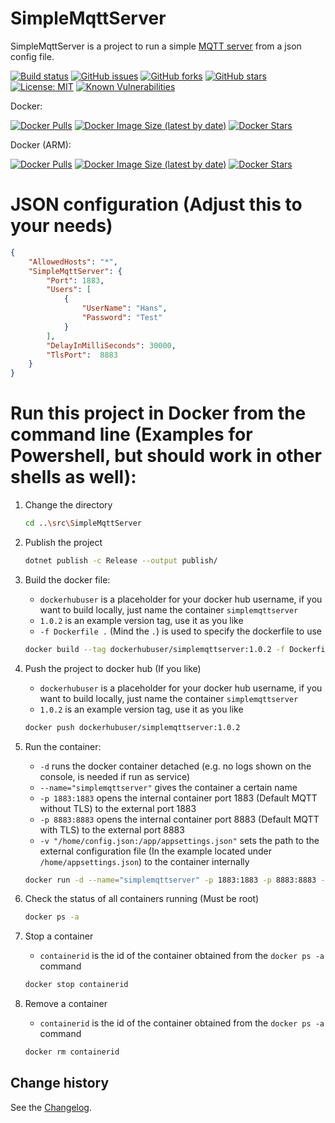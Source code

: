 SimpleMqttServer
====================================

SimpleMqttServer is a project to run a simple [MQTT server](https://github.com/chkr1011/MQTTnet) from a json config file.

[![Build status](https://ci.appveyor.com/api/projects/status/2a230fy5u5x502tx?svg=true)](https://ci.appveyor.com/project/SeppPenner/simplemqttserver)
[![GitHub issues](https://img.shields.io/github/issues/SeppPenner/SimpleMqttServer.svg)](https://github.com/SeppPenner/SimpleMqttServer/issues)
[![GitHub forks](https://img.shields.io/github/forks/SeppPenner/SimpleMqttServer.svg)](https://github.com/SeppPenner/SimpleMqttServer/network)
[![GitHub stars](https://img.shields.io/github/stars/SeppPenner/SimpleMqttServer.svg)](https://github.com/SeppPenner/SimpleMqttServer/stargazers)
[![License: MIT](https://img.shields.io/badge/License-MIT-blue.svg)](https://raw.githubusercontent.com/SeppPenner/SimpleMqttServer/master/License.txt)
[![Known Vulnerabilities](https://snyk.io/test/github/SeppPenner/SimpleMqttServer/badge.svg)](https://snyk.io/test/github/SeppPenner/SimpleMqttServer)

Docker:

[![Docker Pulls](https://img.shields.io/docker/pulls/sepppenner/simplemqttserver)](https://hub.docker.com/repository/docker/sepppenner/simplemqttserver)
[![Docker Image Size (latest by date)](https://img.shields.io/docker/image-size/sepppenner/simplemqttserver?sort=date)](https://hub.docker.com/repository/docker/sepppenner/simplemqttserver)
[![Docker Stars](https://img.shields.io/docker/stars/sepppenner/simplemqttserver)](https://hub.docker.com/repository/docker/sepppenner/simplemqttserver)

Docker (ARM):

[![Docker Pulls](https://img.shields.io/docker/pulls/sepppenner/simplemqttserver-arm)](https://hub.docker.com/repository/docker/sepppenner/simplemqttserver-arm)
[![Docker Image Size (latest by date)](https://img.shields.io/docker/image-size/sepppenner/simplemqttserver-arm?sort=date)](https://hub.docker.com/repository/docker/sepppenner/simplemqttserver-arm)
[![Docker Stars](https://img.shields.io/docker/stars/sepppenner/simplemqttserver-arm)](https://hub.docker.com/repository/docker/sepppenner/simplemqttserver-arm)

# JSON configuration (Adjust this to your needs)
```json
{
    "AllowedHosts": "*",
    "SimpleMqttServer": {
        "Port": 1883,
        "Users": [
            {
                "UserName": "Hans",
                "Password": "Test"
            }
        ],
        "DelayInMilliSeconds": 30000,
        "TlsPort":  8883 
    }
}
```

# Run this project in Docker from the command line (Examples for Powershell, but should work in other shells as well):

1. Change the directory
    ```bash
    cd ..\src\SimpleMqttServer
    ```

2. Publish the project
    ```bash
    dotnet publish -c Release --output publish/
    ```

3. Build the docker file:
    * `dockerhubuser` is a placeholder for your docker hub username, if you want to build locally, just name the container `simplemqttserver`
    * `1.0.2` is an example version tag, use it as you like
    * `-f Dockerfile .` (Mind the `.`) is used to specify the dockerfile to use

    ```bash
    docker build --tag dockerhubuser/simplemqttserver:1.0.2 -f Dockerfile .
    ```

4. Push the project to docker hub (If you like)
    * `dockerhubuser` is a placeholder for your docker hub username, if you want to build locally, just name the container `simplemqttserver`
    * `1.0.2` is an example version tag, use it as you like

    ```bash
    docker push dockerhubuser/simplemqttserver:1.0.2
    ```

5. Run the container:
    * `-d` runs the docker container detached (e.g. no logs shown on the console, is needed if run as service)
    * `--name="simplemqttserver"` gives the container a certain name
    * `-p 1883:1883` opens the internal container port 1883 (Default MQTT without TLS) to the external port 1883
    * `-p 8883:8883` opens the internal container port 8883 (Default MQTT with TLS) to the external port 8883
    * `-v "/home/config.json:/app/appsettings.json"` sets the path to the external configuration file (In the example located under `/home/appsettings.json`) to the container internally
    
    ```bash
    docker run -d --name="simplemqttserver" -p 1883:1883 -p 8883:8883 -v "/home/appsettings.json:/app/appsettings.json" --restart=always dockerhubuser/simplemqttserver:1.0.2
    ```

6. Check the status of all containers running (Must be root)
    ```bash
    docker ps -a
    ```

7. Stop a container
    * `containerid` is the id of the container obtained from the `docker ps -a` command
    ```bash
    docker stop containerid
    ```

8. Remove a container
    * `containerid` is the id of the container obtained from the `docker ps -a` command
    ```bash
    docker rm containerid
    ```

Change history
--------------

See the [Changelog](https://github.com/SeppPenner/SimpleMqttServer/blob/master/Changelog.md).
